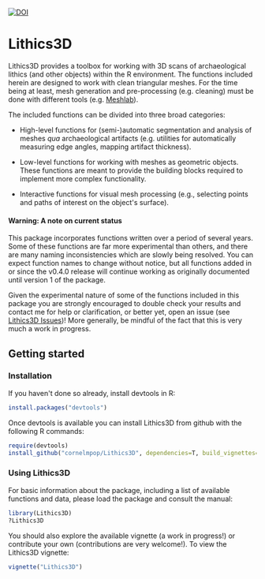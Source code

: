 [![DOI](https://zenodo.org/badge/147242315.svg)](https://zenodo.org/badge/latestdoi/147242315)

# Lithics3D

Lithics3D provides a toolbox for working with 3D scans of archaeological lithics
(and other objects) within the R environment. The functions included herein
are designed to work with clean triangular meshes. For the time being at
least, mesh generation and pre-processing (e.g. cleaning) must
be done with different tools (e.g. [Meshlab](http://www.meshlab.net/)).


The included functions can be divided into three broad categories:

* High-level functions for (semi-)automatic segmentation and analysis of meshes
*qua* archaeological artifacts (e.g. utilities for automatically measuring edge
angles, mapping artifact thickness).

* Low-level functions for working with meshes as geometric objects. These
functions are meant to provide the building blocks required to implement more
complex functionality.

* Interactive functions for visual mesh processing (e.g., selecting points and
paths of interest on the object's surface).

#### **Warning**: A note on current status

This package incorporates functions written over a period of several years. Some
of these functions are far more experimental than others, and there are many
naming inconsistencies which are slowly being resolved. You can expect function
names to change without notice, but all functions added in or since the
v0.4.0 release will continue working as originally documented until version 1 of
the package.

Given the experimental nature of some of the functions included in this package
you are strongly encouraged to double check your results and contact me for help
or clarification, or better yet, open an issue (see
[Lithics3D Issues](https://github.com/cornelmpop/Lithics3D/issues))! More
generally, be mindful of the fact that this is very much a work in progress.

## Getting started


### Installation

If you haven't done so already, install devtools in R:

``` r
install.packages("devtools")
```

Once devtools is available you can install Lithics3D from github with the
following R commands:

``` r
require(devtools)
install_github("cornelmpop/Lithics3D", dependencies=T, build_vignettes=T)
```

### Using Lithics3D

For basic information about the package, including a list of available functions
and data, please load the package and consult the manual:

``` r
library(Lithics3D)
?Lithics3D
```

You should also explore the available vignette (a work in progress!) or
contribute your own (contributions are very welcome!). To view the
Lithics3D vignette:

``` r
vignette("Lithics3D")
```
